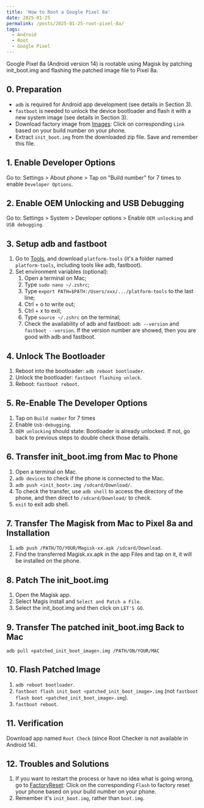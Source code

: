 ```yaml
---
title: 'How to Root a Google Pixel 8a'
date: 2025-01-25
permalink: /posts/2025-01-25-root-pixel-8a/
tags:
  - Android
  - Root
  - Google Pixel
---
```



Google Pixel 8a (Android version 14) is rootable using Magisk by patching init_boot.img and flashing the patched image file to Pixel 8a.

## 0. Preparation
- ```adb``` is required for Android app development (see details in Section 3).
- ```fastboot``` is needed to unlock the device bootloader and flash it with a new system image (see details in Section 3).
- Download factory image from [Images](https://developers.google.com/android/images#akita): Click on corresponding ```Link``` based on your build number on your phone.
- Extract ```init_boot.img``` from the downloaded zip file. Save and remember this file.

## 1. Enable Developer Options
Go to: Settings > About phone > Tap on "Build number" for 7 times to enable ```Developer Options```.

## 2. Enable OEM Unlocking and USB Debugging
Go to: Settings > System > Developer options > Enable ```OEM unlocking``` and ```USB debugging```.

## 3. Setup adb and fastboot
1. Go to [Tools](https://developer.android.com/tools/releases/platform-tools), and download ```platform-tools``` (it's a folder named ```platform-tools```, including tools like adb, fastboot).
2. Set environment variables (optional): 
   1. Open a terminal on Mac;
   2. Type ```sudo nano ~/.zshrc```;
   3. Type ```export PATH=$PATH:/Users/xxx/.../platform-tools``` to the last line;
   4. Ctrl + o to write out;
   5. Ctrl + x to exit;
   6. Type ```source ~/.zshrc``` on the terminal;
   7. Check the availability of adb and fastboot: ```adb --version``` and ```fastboot --version```. If the version number are showed, then you are good with adb and fastboot.

## 4. Unlock The Bootloader
1. Reboot into the bootloader: ```adb reboot bootloader```.
2. Unlock the bootloader: ```fastboot flashing unlock```.
3. Reboot: ```fastboot reboot```.

## 5. Re-Enable The Developer Options
1. Tap on ```Build number``` for 7 times
2. Enable ```Usb-debugging```.
3. ```OEM unlocking``` should state: Bootloader is already unlocked. If not, go back to previous steps to double check those details.

## 6. Transfer init_boot.img from Mac to Phone
1. Open a terminal on Mac.
2. ```adb devices``` to check if the phone is connected to the Mac.
3. ```adb push <init_boot>.img /sdcard/Download/```.
4. To check the transfer, use ```adb shell``` to access the directory of the phone, and then direct to ```/sdcard/Download/``` to check.
5. ```exit``` to exit adb shell.

## 7. Transfer The Magisk from Mac to Pixel 8a and Installation
1. ```adb push /PATH/TO/YOUR/Magisk-xx.apk /sdcard/Download```.
2. Find the transferred Magisk.xx.apk in the app Files and tap on it, it will be installed on the phone.

## 8. Patch The init_boot.img
1. Open the Magisk app.
2. Select Magis install and ```Select and Patch a File```.
3. Select the init_boot.img and then click on ```LET'S GO```. 

## 9. Transfer The patched init_boot.img Back to Mac
```adb pull <patched_init_boot_image>.img /PATH/ON/YOUR/MAC```

## 10. Flash Patched Image
1. ```adb reboot bootloader```.
2. ```fastboot flash init_boot <patched_init_boot_image>.img``` (not ```fastboot flash boot <patched_init_boot_image>.img```).
3. ```fastboot reboot```.

## 11. Verification
Download app named ```Root Check``` (since Root Checker is not available in Android 14).

## 12. Troubles and Solutions
1. If you want to restart the process or have no idea what is going wrong, go to [FactoryReset](https://developers.google.com/android/images#akita): Click on the corresponding ```Flash``` to factory reset your phone based on your build number on your phone.
2. Remember it's ```init_boot.img```, rather than ```boot.img```.